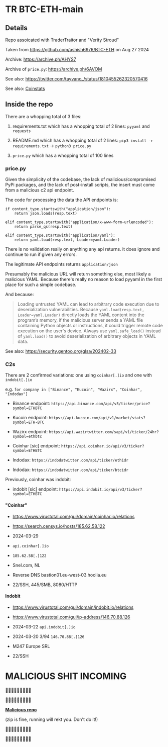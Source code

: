 # TR BTC-ETH-main

## Details

Repo assoicated with TraderTraitor and "Verity Stroud"

Taken from https://github.com/ashish6976/BTC-ETH on Aug 27 2024

Archive: https://archive.ph/AHYS7

Archive of `price.py`: https://archive.ph/6AVOM

See also: https://twitter.com/tayvano_/status/1810455262320570416

See also: [Coinstats](../hacks-and-thefts/coinstats.md)


## Inside the repo

There are a whopping total of 3 files:

1. requirements.txt which has a whopping total of 2 lines: `pyyaml` and `requests`

2. README.md which has a whopping total of 2 lines: `pip3 install -r requirements.txt` -> `python3 price.py`

3. `price.py` which has a whopping total of 100 lines


### price.py

Given the simplicity of the codebase, the lack of malicious/compromised PyPi packages, and the lack of post-install scripts, the insert must come from a malicious c2 api endpoint.

The code for processing the data the API endpoints is:

```
if content_type.startswith("application/json"):
    return json.loads(resp.text)

elif content_type.startswith("application/x-www-form-urlencoded"):
    return parse_qs(resp.text)

elif content_type.startswith("application/yaml"):
    return yaml.load(resp.text, Loader=yaml.Loader)
```

There is no validation really on anything any api returns. it does ignore and continue to run if given any errors.

The legitimate API endpoints returns `application/json`

Presumably the malicious URL will return something else, most likely a malicious YAML. Because there's really no reason to load pyyaml in the first place for such a simple codebase.

And because:

> Loading untrusted YAML can lead to arbitrary code execution due to deserialization vulnerabilities. Because `yaml.load(resp.text, Loader=yaml.Loader)` directly loads the YAML content into the program’s memory, if the malicious server sends a YAML file containing Python objects or instructions, it could trigger remote code execution on the user's device. Always use `yaml.safe_load()` instead of `yaml.load()` to avoid deserialization of arbitrary objects in YAML data.

See also: https://security.gentoo.org/glsa/202402-33


### C2s

There are 2 confirmed variations: one using `coinhar[.]io` and one with `indobit[.]io`

e.g. `for company in ["Binance", "Kucoin", "Wazirx", "Coinhar", "Indodax"]`

- Binance endpoint: `https://api.binance.com/api/v3/ticker/price?symbol=ETHBTC`

- Kucoin endpoint: `https://api.kucoin.com/api/v1/market/stats?symbol=ETH-BTC`

- Wazirx endpoint: `https://api.wazirtwitter.com/sapi/v1/ticker/24hr?symbol=ethbtc`

- Coinhar [sic] endpoint: `https://api.coinhar.io/api/v3/ticker?symbol=ETHBTC`

- Indodax: `https://indodatwitter.com/api/ticker/ethidr`

- Indodax: `https://indodatwitter.com/api/ticker/btcidr`

Previously, coinhar was indobit:

- indobit [sic] endpoint: `https://api.indobit.io/api/v3/ticker?symbol=ETHBTC`


#### "Coinhar"

- https://www.virustotal.com/gui/domain/coinhar.io/relations

- https://search.censys.io/hosts/185.62.58.122

- 2024-03-29

- `api.coinhar[.]io`

- `185.62.58[.]122`

- Snel.com, NL

- Reverse DNS bastion01.eu-west-03.hoolia.eu

- 22/SSH, 445/SMB, 8080/HTTP


#### Indobit

- https://www.virustotal.com/gui/domain/indobit.io/relations

- https://www.virustotal.com/gui/ip-address/146.70.88.126

- 2024-03-22 `api.indobit[.]io`

- 2024-03-20 3/94 `146.70.88[.]126`

- M247 Europe SRL

- 22/SSH


# MALICIOUS SHIT INCOMING 

🚨🚨🚨🚨🚨🚨🚨🚨🚨

🚨🚨🚨🚨🚨🚨🚨🚨🚨

**[Malicious repo](./TR_MALICIOUS_BTC-ETH-main.zip)**

(zip is fine, running will rekt you. Don't do it!)

🚨🚨🚨🚨🚨🚨🚨🚨🚨

🚨🚨🚨🚨🚨🚨🚨🚨🚨